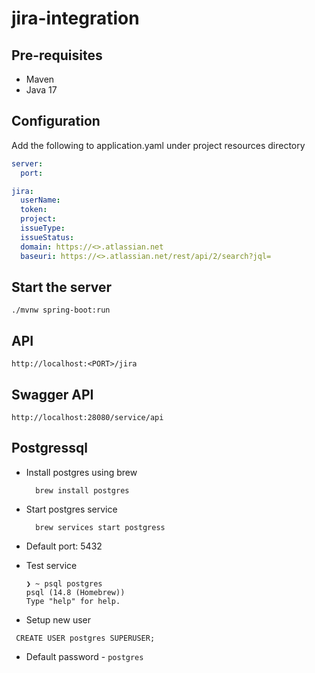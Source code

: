 # jira-integration

## Pre-requisites
* Maven
* Java 17


## Configuration

Add the following to application.yaml under project resources directory
```yaml
server:
  port: 

jira:
  userName: 
  token: 
  project: 
  issueType: 
  issueStatus: 
  domain: https://<>.atlassian.net
  baseuri: https://<>.atlassian.net/rest/api/2/search?jql=
```

## Start the server
```
./mvnw spring-boot:run
```

## API 
```api
http://localhost:<PORT>/jira
```

## Swagger API
```api
http://localhost:28080/service/api
```

## Postgressql
* Install postgres using brew
  ```shell
    brew install postgres
  ```
  
* Start postgres service
    ```shell
      brew services start postgress
    ```
* Default port: 5432
* Test service
    ```shell
    ❯ ~ psql postgres
    psql (14.8 (Homebrew))
    Type "help" for help.
    ```
* Setup new user
 ``` 
  CREATE USER postgres SUPERUSER;
  ```
* Default password - `postgres`